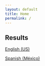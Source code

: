 ```yaml
---
layout: default
title: Home
permalink: /
---
```


## Results

[English (US)](./EN_results.html)

[Spanish (México)](./ES_results.html)
